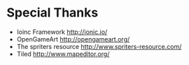 # Special Thanks
* Ioinc Framework http://ionic.io/
* OpenGameArt http://opengameart.org/
* The spriters resource http://www.spriters-resource.com/
* Tiled http://www.mapeditor.org/
